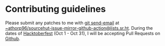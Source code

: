 # Contributing guidelines

Please submit any patches to me with [git send-email](https://git-send-email.io/) at [~athorp96/sourcehut-issue-mirror-github-action@lists.sr.ht](mailto:~athorp96/sourcehut-issue-mirror-github-action@lists.sr.ht).
During the dates of [Hacktoberfest](https://hacktoberfest.com/) (Oct 1 - Oct 31), I will be accepting Pull Requests on [Github](https://github.com/athorp96/sourcehut_issue_mirror).
